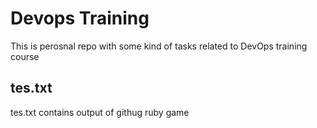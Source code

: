 # Devops Training
This is perosnal repo with some kind of tasks related to DevOps training course

## tes.txt
tes.txt contains output of githug ruby game
